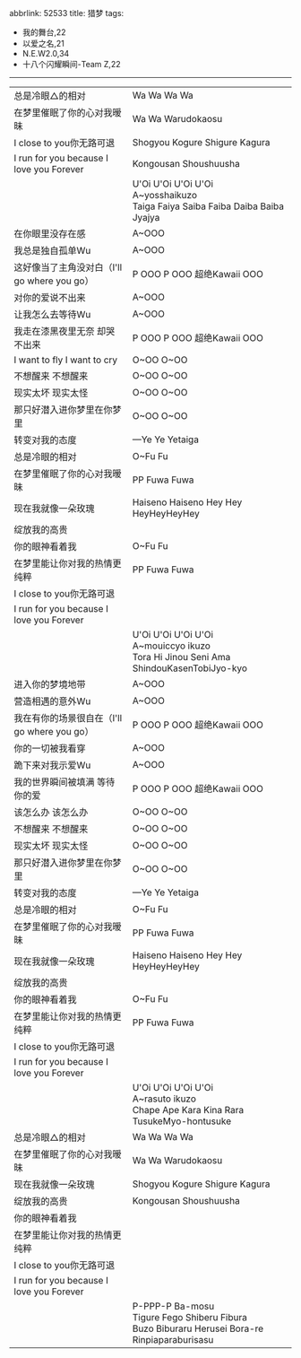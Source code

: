 abbrlink: 52533
title: 猎梦
tags:
  - 我的舞台,22
  - 以爱之名,21
  - N.E.W2.0,34
  - 十八个闪耀瞬间-Team Z,22
---
|      |      |
|--|--|
|总是冷眼△的相对|Wa Wa Wa Wa |
|在梦里催眠了你的心对我暧昧|Wa Wa Warudokaosu|
|I close to you你无路可退|Shogyou Kogure Shigure Kagura|
|I run for you because I love you Forever|Kongousan Shoushuusha|
|      |U'Oi U'Oi U'Oi U'Oi<br>A~yosshaikuzo<br>Taiga Faiya Saiba Faiba Daiba Baiba Jyajya|
|在你眼里没存在感|A~OOO|
|我总是独自孤单Wu|A~OOO|
|这好像当了主角没对白（I'll go where you go）|P OOO P OOO 超绝Kawaii OOO|
|对你的爱说不出来|A~OOO|
|让我怎么去等待Wu|A~OOO|
|我走在漆黑夜里无奈 却哭不出来|P OOO P OOO 超绝Kawaii OOO|
|I want to fly I want to cry|O~OO O~OO|
|不想醒来 不想醒来|O~OO O~OO|
|现实太坏 现实太怪|O~OO O~OO|
|那只好潜入进你梦里在你梦里|O~OO O~OO|
|转变对我的态度|—Ye Ye Yetaiga|
|总是冷眼的相对|O~Fu Fu|
|在梦里催眠了你的心对我暧昧|PP Fuwa Fuwa|
|现在我就像一朵玫瑰|Haiseno Haiseno Hey Hey HeyHeyHeyHey|
|绽放我的高贵|      |
|你的眼神看着我|O~Fu Fu|
|在梦里能让你对我的热情更纯粹|PP Fuwa Fuwa|
|I close to you你无路可退|      |
|I run for you because I love you Forever|      |
|      |U'Oi U'Oi U'Oi U'Oi<br>A~mouiccyo ikuzo<br>Tora Hi Jinou Seni Ama ShindouKasenTobiJyo-kyo|
|进入你的梦境地带|A~OOO|
|营造相遇的意外Wu|A~OOO|
|我在有你的场景很自在（I'll go where you go）|P OOO P OOO 超绝Kawaii OOO|
|你的一切被我看穿|A~OOO|
|跪下来对我示爱Wu|A~OOO|
|我的世界瞬间被填满 等待你的爱|P OOO P OOO 超绝Kawaii OOO|
|该怎么办 该怎么办|O~OO O~OO|
|不想醒来 不想醒来|O~OO O~OO|
|现实太坏 现实太怪|O~OO O~OO|
|那只好潜入进你梦里在你梦里|O~OO O~OO|
|转变对我的态度|—Ye Ye Yetaiga|
|总是冷眼的相对|O~Fu Fu|
|在梦里催眠了你的心对我暧昧|PP Fuwa Fuwa|
|现在我就像一朵玫瑰|Haiseno Haiseno Hey Hey HeyHeyHeyHey|
|绽放我的高贵|      |
|你的眼神看着我|O~Fu Fu|
|在梦里能让你对我的热情更纯粹|PP Fuwa Fuwa|
|I close to you你无路可退|      |
|I run for you because I love you Forever|      |
|      |U'Oi U'Oi U'Oi U'Oi<br>A~rasuto ikuzo<br>Chape Ape Kara Kina Rara TusukeMyo-hontusuke|
|总是冷眼△的相对|Wa Wa Wa Wa |
|在梦里催眠了你的心对我暧昧|Wa Wa Warudokaosu|
|现在我就像一朵玫瑰|Shogyou Kogure Shigure Kagura|
|绽放我的高贵|Kongousan Shoushuusha|
|你的眼神看着我|      |
|在梦里能让你对我的热情更纯粹|      |
|I close to you你无路可退|      |
|I run for you because I love you Forever|      |
|      |P-PPP-P Ba-mosu<br>Tigure Fego Shiberu Fibura<br>Buzo Biburaru Herusei Bora-re<br>Rinpiaparaburisasu|
